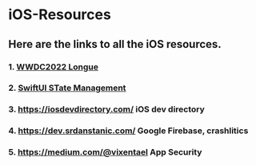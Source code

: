 # iOS-Resources
## Here are the links to all the iOS resources.
### 1. [WWDC2022 Longue](https://midnight-beanie-ccb.notion.site/swiftui-lounge-wwdc22-e20094b91f074398ba395c3fa245e63d)
### 2. [SwiftUI STate Management](https://developer.apple.com/documentation/swiftui)
### 3. https://iosdevdirectory.com/ iOS dev directory 
### 4. https://dev.srdanstanic.com/ Google Firebase, crashlitics
### 5. https://medium.com/@vixentael App Security
